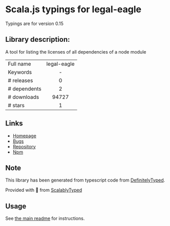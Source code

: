 
# Scala.js typings for legal-eagle

Typings are for version 0.15

## Library description:
A tool for listing the licenses of all dependencies of a node module

|                    |                 |
| ------------------ | :-------------: |
| Full name          | legal-eagle |
| Keywords           | - |
| # releases         | 0 |
| # dependents       | 2 |
| # downloads        | 94727 |
| # stars            | 1 |

## Links
- [Homepage](https://github.com/atom/legal-eagle#readme)
- [Bugs](https://github.com/atom/legal-eagle/issues)
- [Repository](https://github.com/atom/legal-eagle)
- [Npm](https://www.npmjs.com/package/legal-eagle)
    


## Note
This library has been generated from typescript code from [DefinitelyTyped](https://definitelytyped.org).

Provided with :purple_heart: from [ScalablyTyped](https://github.com/oyvindberg/ScalablyTyped)

## Usage
See [the main readme](../../readme.md) for instructions.


